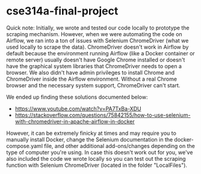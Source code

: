 # cse314a-final-project

Quick note: Initially, we wrote and tested our code locally to prototype the scraping mechanism. However, when we were automating the code on Airflow, we ran into a ton of issues with Selenium ChromeDriver (what we used locally to scrape the data). ChromeDriver doesn't work in Airflow by default because the environment running Airflow (like a Docker container or remote server) usually doesn't have Google Chrome installed or doesn't have the graphical system libraries that ChromeDriver needs to open a browser. We also didn't have admin privileges to install Chrome and ChromeDriver inside the Airflow environment. Without a real Chrome browser and the necessary system support, ChromeDriver can't start.

We ended up finding these solutions documented below: 
- https://www.youtube.com/watch?v=PA7TxBa-XDU
- https://stackoverflow.com/questions/75842155/how-to-use-selenium-with-chromedriver-in-apache-airflow-in-docker

However, it can be extremely finicky at times and may require you to manually install Docker, change the Selenium documentation in the docker-compose.yaml file, and other additional add-ons/changes depending on the type of computer you're using. In case this doesn't work out for you, we've also included the code we wrote locally so you can test out the scraping function with Selenium ChromeDriver (located in the folder "LocalFiles").
